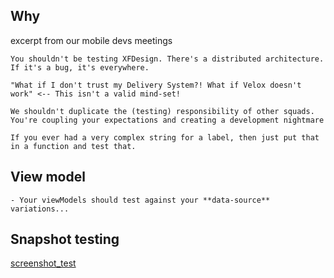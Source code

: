 

## Why

excerpt from our mobile devs meetings

```text
You shouldn't be testing XFDesign. There's a distributed architecture. If it's a bug, it's everywhere. 

"What if I don't trust my Delivery System?! What if Velox doesn't work" <-- This isn't a valid mind-set! 

We shouldn't duplicate the (testing) responsibility of other squads. You're coupling your expectations and creating a development nightmare 

If you ever had a very complex string for a label, then just put that in a function and test that.
```


## View model

```
- Your viewModels should test against your **data-source** variations...
```

## Snapshot testing 

[screenshot_test](/ios/test/screenshot_test#Approach)